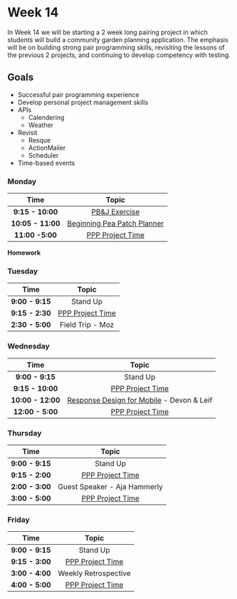 # Week 14

In Week 14 we will be starting a 2 week long pairing project in which students will build a community garden planning application. The emphasis will be on building strong pair programming skills, revisiting the lessons of the previous 2 projects, and continuing to develop competency with testing.

## Goals
- Successful pair programming experience
- Develop personal project management skills
- APIs
    + Calendering
    + Weather
- Revisit
    + Resque
    + ActionMailer
    + Scheduler
- Time-based events


### Monday
| Time              | Topic                                             |
|:-----------------:|:-------------------------------------------------:|
| **9:15 - 10:00**  | [PB&J Exercise](monday/pb_and_j.md)               |
| **10:05 - 11:00** | [Beginning Pea Patch Planner](p_patch_planner.md) |
| **11:00 -5:00**   | [PPP Project Time](p_patch_planner.md.md)         |

**Homework**


### Tuesday

| Time            | Topic                                     |
|:---------------:|:-----------------------------------------:|
| **9:00 - 9:15** | Stand Up                                  |
| **9:15 - 2:30** | [PPP Project Time](p_patch_planner.md.md) |
| **2:30 - 5:00** | Field Trip - Moz                          |


### Wednesday
| Time              | Topic                                     |
|:-----------------:|:-----------------------------------------:|
| **9:00 - 9:15**   | Stand Up                                  |
| **9:15 - 10:00**  | [PPP Project Time](p_patch_planner.md.md) |
| **10:00 - 12:00** | [Response Design for Mobile](https://github.com/leifdalan/ada-responsive) - Devon & Leif      |
| **12:00 - 5:00**  | [PPP Project Time](p_patch_planner.md.md) |


### Thursday

| Time            | Topic                                     |
|:---------------:|:-----------------------------------------:|
| **9:00 - 9:15** | Stand Up                                  |
| **9:15 - 2:00** | [PPP Project Time](p_patch_planner.md.md) |
| **2:00 - 3:00** | Guest Speaker - Aja Hammerly              |
| **3:00 - 5:00** | [PPP Project Time](p_patch_planner.md.md) |


### Friday

| Time            | Topic                                     |
|:---------------:|:-----------------------------------------:|
| **9:00 - 9:15** | Stand Up                                  |
| **9:15 - 3:00** | [PPP Project Time](p_patch_planner.md.md) |
| **3:00 - 4:00** | Weekly Retrospective                      |
| **4:00 - 5:00** | [PPP Project Time](p_patch_planner.md.md) |



